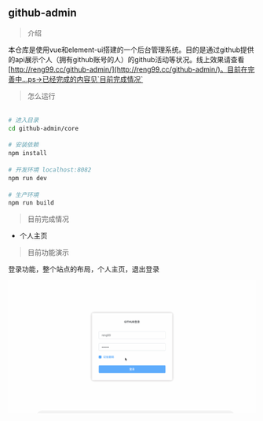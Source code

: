 ## github-admin

> 介绍

本仓库是使用vue和element-ui搭建的一个后台管理系统。目的是通过github提供的api展示个人（拥有github账号的人）的github活动等状况。线上效果请查看[http://reng99.cc/github-admin/](http://reng99.cc/github-admin/)。目前在完善中...ps->已经完成的内容见`目前完成情况`

> 怎么运行

```bash

# 进入目录
cd github-admin/core

# 安装依赖
npm install

# 开发环境 localhost:8082
npm run dev

# 生产环境
npm run build

```

> 目前完成情况

- 个人主页

> 目前功能演示

登录功能，整个站点的布局，个人主页，退出登录

![demo20180504](./imgs/demo20180504.gif)


